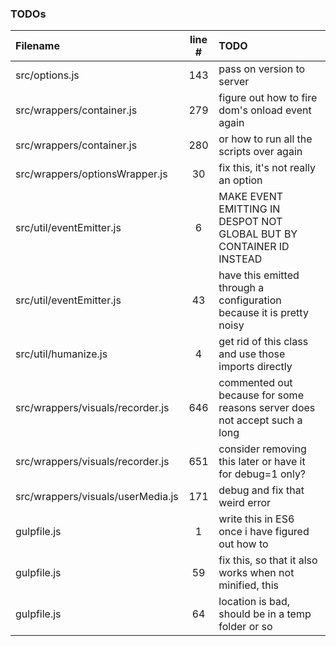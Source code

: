### TODOs
| Filename | line # | TODO
|:------|:------:|:------
| src/options.js | 143 | pass on version to server
| src/wrappers/container.js | 279 | figure out how to fire dom's onload event again
| src/wrappers/container.js | 280 | or how to run all the scripts over again
| src/wrappers/optionsWrapper.js | 30 | fix this, it's not really an option
| src/util/eventEmitter.js | 6 | MAKE EVENT EMITTING IN DESPOT NOT GLOBAL BUT BY CONTAINER ID INSTEAD
| src/util/eventEmitter.js | 43 | have this emitted through a configuration because it is pretty noisy
| src/util/humanize.js | 4 | get rid of this class and use those imports directly
| src/wrappers/visuals/recorder.js | 646 | commented out because for some reasons server does not accept such a long
| src/wrappers/visuals/recorder.js | 651 | consider removing this later or have it for debug=1 only?
| src/wrappers/visuals/userMedia.js | 171 | debug and fix that weird error
| gulpfile.js | 1 | write this in ES6 once i have figured out how to
| gulpfile.js | 59 | fix this, so that it also works when not minified, this
| gulpfile.js | 64 | location is bad, should be in a temp folder or so